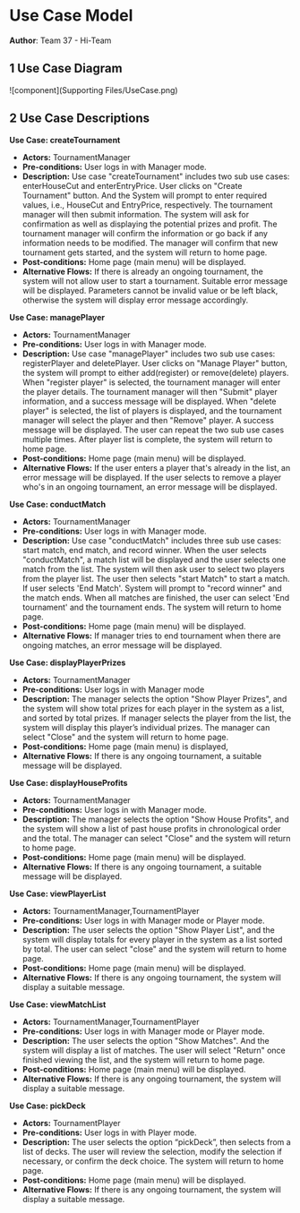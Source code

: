# Use Case Model

**Author**: Team 37 - Hi-Team

## 1 Use Case Diagram

![component](Supporting Files/UseCase.png)

## 2 Use Case Descriptions


**Use Case: createTournament**  
- **Actors:**  TournamentManager
- **Pre-conditions:**  User logs in with Manager mode.
- **Description:**  Use case "createTournament" includes two sub use cases: enterHouseCut and enterEntryPrice. User clicks on "Create Tournament" button. And the System will prompt to enter required values, i.e., HouseCut and EntryPrice, respectively. The tournament manager will then submit information. The system will ask for confirmation as well as displaying the potential prizes and profit. The tournament manager will confirm the information or go back if any information needs to be modified. The manager will confirm that new tournament gets started, and the system will return to home page.
- **Post-conditions:**  Home page (main menu) will be displayed.
- **Alternative Flows:**  If there is already an ongoing tournament, the system will not allow user to start a tournament. Suitable  error message will be displayed. Parameters cannot be invalid value or be left black, otherwise the system will display error message accordingly.

**Use Case: managePlayer**  
- **Actors:**  TournamentManager
- **Pre-conditions:**  User logs in with Manager mode.
- **Description:**  Use case "managePlayer" includes two sub use cases: registerPlayer and deletePlayer. User clicks on "Manage Player" button, the system will prompt to either add(register) or remove(delete) players. When "register player" is selected, the tournament manager will enter the player details. The tournament manager will then "Submit" player information, and a success message will be displayed. When "delete player" is selected, the list of players is displayed, and the tournament manager will select the player and then "Remove" player. A success message will be displayed. The user can repeat the two sub use cases multiple times. After player list is complete, the system will return to home page.
- **Post-conditions:**  Home page (main menu) will be displayed.
- **Alternative Flows:**  If the user enters a player that's already in the list, an error message will be displayed. If the user selects to remove a player who's in an ongoing tournament, an error message will be displayed.

**Use Case: conductMatch** 
- **Actors:**  TournamentManager
- **Pre-conditions:**  User logs in with Manager mode.
- **Description:**  Use case "conductMatch" includes three sub use cases: start match, end match, and record winner. When the user selects "conductMatch", a match list will be displayed and the user selects one match from the list. The system will then ask user to select two players from the player list. The user then selects "start Match" to start a match. If user selects 'End Match'. System will prompt to "record winner" and the match ends. When all matches are finished, the user can select 'End tournament' and the tournament ends. The system will return to home page.
- **Post-conditions:**  Home page (main menu) will be displayed.
- **Alternative Flows:**  If manager tries to end tournament when there are ongoing matches, an error message will be displayed.

**Use Case: displayPlayerPrizes** 
- **Actors:**  TournamentManager
- **Pre-conditions:**  User logs in with Manager mode
- **Description:**  The manager selects the option "Show Player Prizes", and the system will show total prizes for each player in the system as a list, and sorted by total prizes. If manager selects the player from the list, the system will display this player’s individual prizes. The manager can select "Close" and the system will return to home page.
- **Post-conditions:**  Home page (main menu) is displayed,
- **Alternative Flows:** If there is any ongoing tournament, a suitable message will be displayed.

**Use Case: displayHouseProfits** 
- **Actors:**  TournamentManager
- **Pre-conditions:**   User logs in with Manager mode. 
- **Description:**  The manager selects the option "Show House Profits", and the system will show a list of past house profits in chronological order and the total. The manager can select "Close" and the system will return to home page.
- **Post-conditions:**  Home page (main menu) will be displayed.
- **Alternative Flows:**  If there is any ongoing tournament, a suitable message will be displayed.


**Use Case: viewPlayerList** 
- **Actors:**  TournamentManager,TournamentPlayer
- **Pre-conditions:**  User logs in with Manager mode or Player mode. 
- **Description:**  The user selects the option "Show Player List", and the system will display totals for every player in the system as a list sorted by total. The user can select "close" and the system will return to home page.
- **Post-conditions:**  Home page (main menu) will be displayed.
- **Alternative Flows:**  If there is any ongoing tournament, the system will display a suitable message.

**Use Case: viewMatchList** 
- **Actors:**  TournamentManager,TournamentPlayer
- **Pre-conditions:**  User logs in with Manager mode or Player mode.
- **Description:**  The user selects the option "Show Matches". And the system will display a list of matches. The user will select "Return" once finished viewing the list, and the system will return to home page.
- **Post-conditions:**  Home page (main menu) will be displayed.
- **Alternative Flows:** If there is any ongoing tournament, the system will display a suitable message.

**Use Case: pickDeck** 
- **Actors:**  TournamentPlayer
- **Pre-conditions:**  User logs in with Player mode. 
- **Description:**  The user selects the option “pickDeck”, then selects from a list of decks. The user will review the selection, modify the selection if necessary, or confirm the deck choice. The system will return to home page.  
- **Post-conditions:**  Home page (main menu) will be displayed.
- **Alternative Flows:**  If there is any ongoing tournament, the system will display a suitable message.


